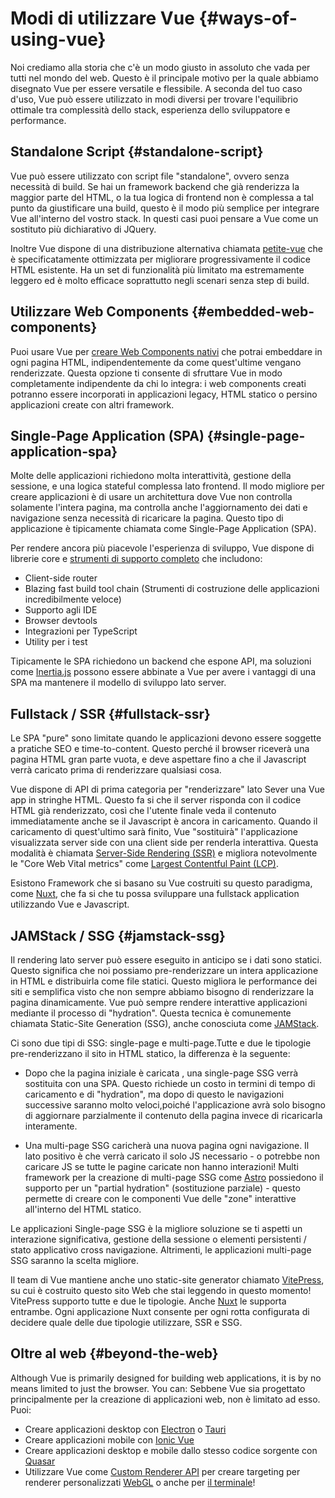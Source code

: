 # Modi di utilizzare Vue {#ways-of-using-vue}

Noi crediamo alla storia che c'è un modo giusto in assoluto che vada per tutti nel mondo del web. Questo è il principale motivo per la quale abbiamo disegnato Vue per essere versatile e flessibile. A seconda del tuo caso d'uso, Vue può essere utilizzato in modi diversi per trovare l'equilibrio ottimale tra complessità dello stack, esperienza dello sviluppatore e performance.

## Standalone Script {#standalone-script}

Vue può essere utilizzato con script file "standalone", ovvero senza necessità di build. Se hai un framework backend che già renderizza la maggior parte del HTML, o la tua logica di frontend non è complessa a tal punto da giustificare una build, questo è il modo più semplice per integrare Vue all'interno del vostro stack. In questi casi puoi pensare a Vue come un sostituto più dichiarativo di JQuery.

Inoltre Vue dispone di una distribuzione alternativa chiamata [petite-vue](https://github.com/vuejs/petite-vue) che è specificatamente ottimizzata per migliorare progressivamente il codice HTML esistente. Ha un set di funzionalità più limitato ma estremamente leggero ed è molto efficace soprattutto negli scenari senza step di build. 

## Utilizzare Web Components {#embedded-web-components}

Puoi usare Vue per [creare Web Components nativi](/guide/extras/web-components) che potrai embeddare in ogni pagina HTML, indipendentemente da come quest'ultime vengano renderizzate. Questa opzione ti consente di sfruttare Vue in modo completamente indipendente da chi lo integra: i web components creati potranno essere incorporati in applicazioni legacy, HTML statico o persino applicazioni create con altri framework.

## Single-Page Application (SPA) {#single-page-application-spa}

Molte delle applicazioni richiedono molta interattività, gestione della sessione, e una logica stateful complessa lato frontend. Il modo migliore per creare applicazioni è di usare un architettura dove Vue non controlla solamente l'intera pagina, ma controlla anche l'aggiornamento dei dati e navigazione senza necessità di ricaricare la pagina. Questo tipo di applicazione è tipicamente chiamata come Single-Page Application (SPA).

Per rendere ancora più piacevole l'esperienza di sviluppo, Vue dispone di librerie core e [strumenti di supporto completo](/guide/scaling-up/tooling) che  includono:

- Client-side router 
- Blazing fast build tool chain (Strumenti di costruzione delle applicazioni incredibilmente veloce)
- Supporto agli IDE
- Browser devtools
- Integrazioni per TypeScript
- Utility per i test

Tipicamente le SPA richiedono un backend che espone API, ma soluzioni come [Inertia.js](https://inertiajs.com) possono essere abbinate a Vue per avere i vantaggi di una SPA ma mantenere il modello di sviluppo lato server. 

## Fullstack / SSR {#fullstack-ssr}

Le SPA "pure" sono limitate quando le applicazioni devono essere soggette a pratiche SEO e time-to-content. Questo perché il browser riceverà una pagina HTML gran parte vuota, e deve aspettare fino a che il Javascript verrà caricato prima di renderizzare qualsiasi cosa.

Vue dispone di API di prima categoria per "renderizzare" lato Sever una Vue app in stringhe HTML. Questo fa si che il server risponda con il codice HTML già renderizzato, così che l'utente finale veda il contenuto immediatamente anche se il Javascript è ancora in caricamento. Quando il caricamento di quest'ultimo sarà finito, Vue "sostituirà" l'applicazione visualizzata server side con una client side per renderla interattiva. Questa modalità è chiamata [Server-Side Rendering (SSR)](/guide/scaling-up/ssr) e migliora notevolmente le "Core Web Vital metrics" come [Largest Contentful Paint (LCP)](https://web.dev/lcp/).

Esistono Framework che si basano su Vue costruiti su questo paradigma, come [Nuxt](https://nuxt.com/), che fa si che tu possa sviluppare una fullstack application utilizzando Vue e Javascript.

## JAMStack / SSG {#jamstack-ssg}

Il rendering lato server può essere eseguito in anticipo se i dati sono statici. Questo significa che noi possiamo pre-renderizzare un intera applicazione in HTML e distribuirla come file statici. Questo migliora le performance dei siti e semplifica visto che non sempre abbiamo bisogno di renderizzare la pagina dinamicamente. Vue può sempre rendere interattive applicazioni mediante il processo di "hydration". Questa tecnica è comunemente chiamata Static-Site Generation (SSG), anche conosciuta come [JAMStack](https://jamstack.org/what-is-jamstack/).

Ci sono due tipi di SSG: single-page e multi-page.Tutte e due le tipologie pre-renderizzano il sito in HTML statico, la differenza è la seguente:

- Dopo che la pagina iniziale è caricata , una single-page SSG verrà sostituita con una SPA. Questo richiede un costo in termini di tempo di caricamento e di "hydration", ma dopo di questo le navigazioni successive saranno molto veloci,poiché l'applicazione avrà solo bisogno di aggiornare parzialmente il contenuto della pagina invece di ricaricarla interamente.

- Una multi-page SSG caricherà una nuova pagina ogni navigazione. Il lato positivo è che verrà caricato il solo JS necessario - o potrebbe non caricare JS se tutte le pagine caricate non hanno interazioni! Multi framework per la creazione di multi-page SSG come [Astro](https://astro.build/) possiedono il supporto per un "partial hydration" (sostituzione parziale) - questo permette di creare con le componenti Vue delle "zone" interattive all'interno del HTML statico.

Le applicazioni Single-page SSG è la migliore soluzione se ti aspetti un interazione significativa, gestione della sessione o elementi persistenti / stato applicativo cross navigazione. Altrimenti, le applicazioni multi-page SSG saranno la scelta migliore.

Il team di Vue mantiene anche uno static-site generator chiamato [VitePress](https://vitepress.dev/), su cui è costruito questo sito Web che stai leggendo in questo momento! VitePress supporto tutte e due le tipologie. Anche [Nuxt](https://nuxt.com/) le supporta entrambe. Ogni applicazione Nuxt consente per ogni rotta configurata di decidere quale delle due tipologie utilizzare, SSR e SSG.

## Oltre al web {#beyond-the-web}

Although Vue is primarily designed for building web applications, it is by no means limited to just the browser. You can:
Sebbene Vue sia progettato principalmente per la creazione di applicazioni web, non è limitato ad esso. Puoi:

- Creare applicazioni desktop con [Electron](https://www.electronjs.org/) o [Tauri](https://tauri.studio/en/)
- Creare applicazioni mobile con [Ionic Vue](https://ionicframework.com/docs/vue/overview)
- Creare applicazioni desktop e mobile dallo stesso codice sorgente con [Quasar](https://quasar.dev/)
- Utilizzare Vue come [Custom Renderer API](/api/custom-renderer) per creare targeting per renderer personalizzati [WebGL](https://troisjs.github.io/) o anche per [il terminale](https://github.com/vue-terminal/vue-termui)!
